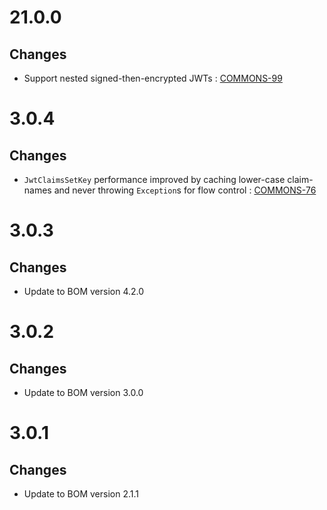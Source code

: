 # 21.0.0

## Changes
* Support nested signed-then-encrypted JWTs : [COMMONS-99](https://bugster.forgerock.org/jira/browse/COMMONS-99)

# 3.0.4

## Changes
* `JwtClaimsSetKey` performance improved by caching lower-case claim-names and never throwing `Exception`s for flow
    control : [COMMONS-76](https://bugster.forgerock.org/jira/browse/COMMONS-76)

# 3.0.3

## Changes
* Update to BOM version 4.2.0

# 3.0.2

## Changes
* Update to BOM version 3.0.0


# 3.0.1

## Changes
* Update to BOM version 2.1.1